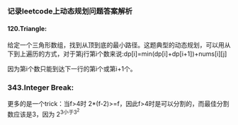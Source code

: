 ### 记录leetcode上动态规划问题答案解析

#### 120.Triangle:

给定一个三角形数组，找到从顶到底的最小路径。这题典型的动态规划，可以用从下到上遍历的方式，对于第j行第i个数来说:dp[i]=min(dp[i]+dp[i+1])+nums[i][j]

因为第i个数只能到达下一行的第i个或第i+1个。

### 343.Integer Break:

更多的是一个trick：当f>4时 2*(f-2)>=f，因此f>4时是可以分割的，而最佳分割数应该是3，因为 2<sup>3小于3<sup>2
